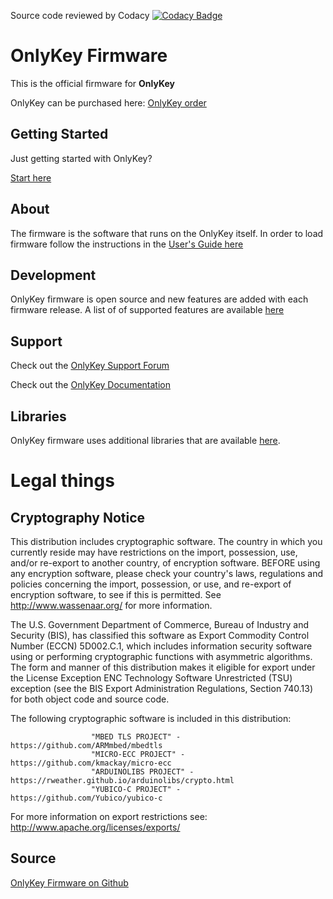 Source code reviewed by Codacy [![Codacy Badge](https://api.codacy.com/project/badge/Grade/77e197a2efbc42758ff94cd6105709a1)](https://www.codacy.com/app/onlykey/OnlyKey-Firmware?utm_source=github.com&amp;utm_medium=referral&amp;utm_content=trustcrypto/OnlyKey-Firmware&amp;utm_campaign=Badge_Grade)

# OnlyKey Firmware

This is the official firmware for **OnlyKey**

OnlyKey can be purchased here: [OnlyKey order](http://www.crp.to/p/)

## Getting Started

Just getting started with OnlyKey?

[Start here](http://www.crp.to/okstart)

## About

The firmware is the software that runs on the OnlyKey itself. In order to load firmware follow the instructions in the [User's Guide here](https://docs.crp.to/usersguide.html#loading-onlykey-firmware)

## Development

OnlyKey firmware is open source and new features are added with each firmware release. A list of of supported features are available [here](https://docs.crp.to/features.html)

## Support

Check out the [OnlyKey Support Forum](https://groups.google.com/forum/#!forum/onlykey)

Check out the [OnlyKey Documentation](https://docs.crp.to)

## Libraries

OnlyKey firmware uses additional libraries that are available [here](https://github.com/trustcrypto/libraries).

# Legal things
## Cryptography Notice

This distribution includes cryptographic software. The country in which you currently reside may have restrictions on the import, possession, use, and/or re-export to another country, of encryption software.
BEFORE using any encryption software, please check your country's laws, regulations and policies concerning the import, possession, or use, and re-export of encryption software, to see if this is permitted.
See <http://www.wassenaar.org/> for more information.

The U.S. Government Department of Commerce, Bureau of Industry and Security (BIS), has classified this software as Export Commodity Control Number (ECCN) 5D002.C.1, which includes information security software using or performing cryptographic functions with asymmetric algorithms.
The form and manner of this distribution makes it eligible for export under the License Exception ENC Technology Software Unrestricted (TSU) exception (see the BIS Export Administration Regulations, Section 740.13) for both object code and source code.

The following cryptographic software is included in this distribution:

                      "MBED TLS PROJECT" - https://github.com/ARMmbed/mbedtls
                      "MICRO-ECC PROJECT" - https://github.com/kmackay/micro-ecc
                      "ARDUINOLIBS PROJECT" - https://rweather.github.io/arduinolibs/crypto.html
                      "YUBICO-C PROJECT" - https://github.com/Yubico/yubico-c

For more information on export restrictions see: http://www.apache.org/licenses/exports/

## Source

[OnlyKey Firmware on Github](https://github.com/trustcrypto/OnlyKey-Firmware)
